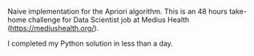 Naive implementation for the Apriori algorithm. This is an 48 hours take-home challenge for Data Scientist job at Medius Health (https://mediushealth.org/).

I completed my Python solution in less than a day.

